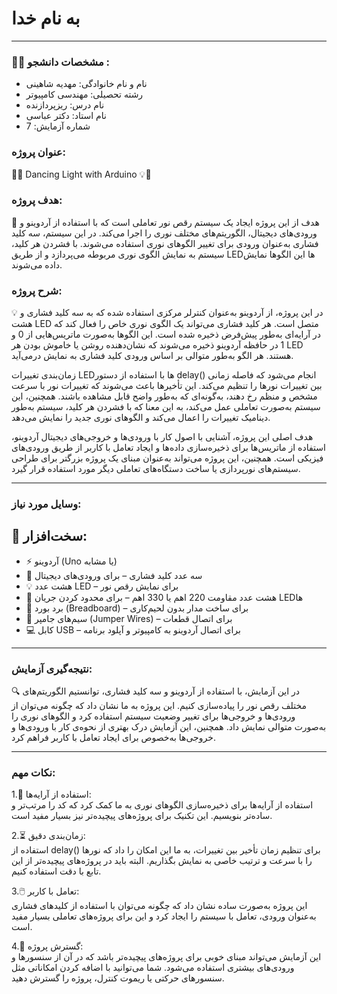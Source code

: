 # به نام خدا

---

### 👩‍🎓 مشخصات دانشجو :

- نام و نام خانوادگی: مهدیه شاهینی
- رشته تحصیلی: مهندسی کامپیوتر  
- نام درس: ریزپردازنده  
- نام استاد: دکتر عباسی 
- شماره آزمایش: 7 

### عنوان پروژه:
🕺💡 Dancing Light with Arduino 💡🕺

### هدف پروژه:

🎯 هدف از این پروژه ایجاد یک سیستم رقص نور تعاملی است که با استفاده از آردوینو و ورودی‌های دیجیتال، الگوریتم‌های مختلف نوری را اجرا می‌کند. در این سیستم، سه کلید فشاری به‌عنوان ورودی برای تغییر الگوهای نوری استفاده می‌شوند. با فشردن هر کلید، سیستم به نمایش الگوی نوری مربوطه می‌پردازد و از طریق LED‌ها این الگوها نمایش داده می‌شوند.

### شرح پروژه:  

💡 در این پروژه، از آردوینو به‌عنوان کنترلر مرکزی استفاده شده که به سه کلید فشاری و هشت LED متصل است. هر کلید فشاری می‌تواند یک الگوی نوری خاص را فعال کند که در آرایه‌ای به‌طور پیش‌فرض ذخیره شده است. این الگوها به‌صورت ماتریس‌هایی از 0 و 1 در حافظه آردوینو ذخیره می‌شوند که نشان‌دهنده روشن یا خاموش بودن هر LED هستند. هر الگو به‌طور متوالی بر اساس ورودی کلید فشاری به نمایش درمی‌آید.

زمان‌بندی تغییرات LED‌ها با استفاده از دستور delay() انجام می‌شود که فاصله زمانی بین تغییرات نورها را تنظیم می‌کند. این تأخیرها باعث می‌شوند که تغییرات نور با سرعت مشخص و منظم رخ دهند، به‌گونه‌ای که به‌طور واضح قابل مشاهده باشند. همچنین، این سیستم به‌صورت تعاملی عمل می‌کند، به این معنا که با فشردن هر کلید، سیستم به‌طور دینامیک تغییرات را اعمال می‌کند و الگوهای نوری جدید را نمایش می‌دهد.

هدف اصلی این پروژه، آشنایی با اصول کار با ورودی‌ها و خروجی‌های دیجیتال آردوینو، استفاده از ماتریس‌ها برای ذخیره‌سازی داده‌ها و ایجاد تعامل با کاربر از طریق ورودی‌های فیزیکی است. همچنین، این پروژه می‌تواند به‌عنوان مبنای یک پروژه بزرگتر برای طراحی سیستم‌های نورپردازی یا ساخت دستگاه‌های تعاملی دیگر مورد استفاده قرار گیرد.

---

### وسایل مورد نیاز: 

## 🔧 سخت‌افزار:  
- ⚡️ آردوینو (Uno یا مشابه)  
- 🔲 سه عدد کلید فشاری – برای ورودی‌های دیجیتال  
- 💡 هشت عدد LED – برای نمایش رقص نور  
- 💪 هشت عدد مقاومت 220 اهم یا 330 اهم – برای محدود کردن جریان LEDها  
- 🖤 برد بورد (Breadboard) – برای ساخت مدار بدون لحیم‌کاری  
- 🔌 سیم‌های جامپر (Jumper Wires) – برای اتصال قطعات  
- 💻 کابل USB – برای اتصال آردوینو به کامپیوتر و آپلود برنامه

---

### نتیجه‌گیری آزمایش:  
🔍 در این آزمایش، با استفاده از آردوینو و سه کلید فشاری، توانستیم الگوریتم‌های مختلف رقص نور را پیاده‌سازی کنیم. این پروژه به ما نشان داد که چگونه می‌توان از ورودی‌ها و خروجی‌ها برای تغییر وضعیت سیستم استفاده کرد و الگوهای نوری را به‌صورت متوالی نمایش داد. همچنین، این آزمایش درک بهتری از نحوه‌ی کار با ورودی‌ها و خروجی‌ها به‌خصوص برای ایجاد تعامل با کاربر فراهم کرد.

---

### نکات مهم:  
1.🔢 استفاده از آرایه‌ها:  
   استفاده از آرایه‌ها برای ذخیره‌سازی الگوهای نوری به ما کمک کرد که کد را مرتب‌تر و ساده‌تر بنویسیم. این تکنیک برای پروژه‌های پیچیده‌تر نیز بسیار مفید است.

2.⏳ زمان‌بندی دقیق:  
   استفاده از delay() برای تنظیم زمان تأخیر بین تغییرات، به ما این امکان را داد که نورها را با سرعت و ترتیب خاصی به نمایش بگذاریم. البته باید در پروژه‌های پیچیده‌تر از این تابع با دقت استفاده کنیم.

3.🖱️ تعامل با کاربر:  
   این پروژه به‌صورت ساده نشان داد که چگونه می‌توان با استفاده از کلیدهای فشاری به‌عنوان ورودی، تعامل با سیستم را ایجاد کرد و این برای پروژه‌های تعاملی بسیار مفید است.

4.🌱 گسترش پروژه:  
   این آزمایش می‌تواند مبنای خوبی برای پروژه‌های پیچیده‌تر باشد که در آن از سنسورها و ورودی‌های بیشتری استفاده می‌شود. شما می‌توانید با اضافه کردن امکاناتی مثل سنسورهای حرکتی یا ریموت کنترل، پروژه را گسترش دهید.
